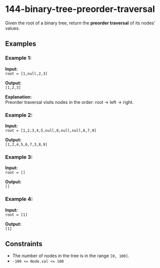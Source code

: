 # 144-binary-tree-preorder-traversal

Given the root of a binary tree, return the **preorder traversal** of its nodes' values.

## Examples

### Example 1:

**Input:**  
`root = [1,null,2,3]`

**Output:**  
`[1,2,3]`

**Explanation:**  
Preorder traversal visits nodes in the order: root → left → right.

### Example 2:

**Input:**  
`root = [1,2,3,4,5,null,8,null,null,6,7,9]`

**Output:**  
`[1,2,4,5,6,7,3,8,9]`

### Example 3:

**Input:**  
`root = []`

**Output:**  
`[]`

### Example 4:

**Input:**  
`root = [1]`

**Output:**  
`[1]`

## Constraints

- The number of nodes in the tree is in the range `[0, 100]`.
- `-100 <= Node.val <= 100`

